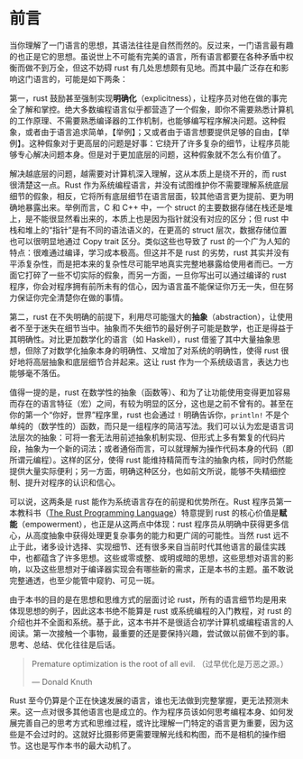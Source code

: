 # 前言
当你理解了一门语言的思想，其语法往往是自然而然的。反过来，一门语言最有趣的也正是它的思想。虽说世上不可能有完美的语言，所有语言都要在各种矛盾中权衡而做不到万全，但这不妨碍 rust 有几处思想颇有见地。而其中最广泛存在和影响这门语言的，可能是如下两条：

第一，rust 鼓励甚至强制实现**明确化**（explicitness），让程序员对他在做的事完全了解和掌控。绝大多数编程语言似乎都营造了一个假象，即你不需要熟悉计算机的工作原理、不需要熟悉编译器的工作机制，也能够编写程序解决问题。这种假象，或者由于语言追求简单，【举例】；又或者由于语言想要提供足够的自由，【举例】。这种假象对于更高层的问题是好事：它绕开了许多复杂的细节，让程序员能够专心解决问题本身。但是对于更加底层的问题，这种假象就不怎么有价值了。

解决越底层的问题，越需要对计算机深入理解，这从本质上是绕不开的，而 rust 很清楚这一点。Rust 作为系统编程语言，并没有试图维护你不需要理解系统底层细节的假象，相反，它将所有底层细节在语言层面，较其他语言更为提前、更为明确地暴露出来。举例而言，C 和 C++ 中，一个 struct 的主要数据存储在栈还是堆上，是不能很显然看出来的，本质上也是因为指针就没有对应的区分；但 rust 中栈和堆上的“指针”是有不同的语法语义的，在更高的 struct 层次，数据存储位置也可以很明显地通过 Copy trait 区分。类似这些也导致了 rust 的一个广为人知的特点：很难通过编译，学习成本极高。但这并不是 rust 的劣势，rust 其实并没有平添复杂性，而是把本来的复杂性尽可能早地真实完整地暴露给使用者而已。一方面它打碎了一些不切实际的假象，而另一方面，一旦你写出可以通过编译的 rust 程序，你会对程序拥有前所未有的信心，因为语言虽不能保证你万无一失，但在努力保证你完全清楚你在做的事情。

第二，rust 在不失明确的前提下，利用尽可能强大的**抽象**（abstraction），让使用者不至于迷失在细节当中。抽象而不失细节的最好例子可能是数学，也正是得益于其明确性。对比更加数学化的语言（如 Haskell），rust 借鉴了其中大量抽象思想，但除了对数学化抽象本身的明确性、又增加了对系统的明确性，使得 rust 很好地将高层抽象和底层细节合并起来。这让 rust 作为一个系统级语言，表达力也能够毫不落伍。

值得一提的是，rust 在数学性的抽象（函数等）、和为了让功能使用变得更加容易而存在的语言特征（宏）之间，有较为明显的区分，这也是之前不曾有的。甚至在你的第一个“你好，世界”程序里，rust 也会通过 `!` 明确告诉你，`println!` 不是个单纯的（数学性的）函数，而只是一组程序的简洁写法。我们可以认为宏是语言词法层次的抽象：可将一套无法用前述抽象机制实现、但形式上多有繁复的代码片段，抽象为一个新的词法；或者通俗而言，可以就理解为操作代码本身的代码（即所谓元编程）。这样的区分，使得 rust 能维持精简而专注的抽象内核，同时仍然能提供大量实际便利；另一方面，明确这种区分，也如前文所说，能够不失精细控制、提升对程序的认识和信心。

可以说，这两条是 rust 能作为系统语言存在的前提和优势所在。Rust 程序员第一本教科书（[The Rust Programming Language](https://doc.rust-lang.org/book/)）特意提到 rust 的核心价值是**赋能**（empowerment），也正是从这两点中体现：rust 程序员从明确中获得更多信心，从高度抽象中获得处理更复杂事务的能力和更广阔的可能性。当然 rust 远不止于此，诸多设计选择、实现细节、还有很多来自当前时代其他语言的最佳实践中，也都蕴含了许多思想。这些或零或整、或明或暗的思想，这些思想对语言的影响，以及这些思想对于编译器实现会有哪些新的需求，正是本书的主题。虽不敢说完整通透，也至少能管中窥豹、可见一斑。

由于本书的目的是在思想和思维方式的层面讨论 rust，所有的语言细节均是用来体现思想的例子，因此这本书绝不能算是 rust 或系统编程的入门教程，对 rust 的介绍也并不全面和系统。基于此，这本书并不是很适合初学计算机或编程语言的人阅读。第一次接触一个事物，最重要的还是要保持兴趣，尝试做以前做不到的事。思考、总结、优化往往是后话。

> Premature optimization is the root of all evil. （过早优化是万恶之源。）
>
> — Donald Knuth

Rust 至今仍算是个正在快速发展的语言，谁也无法做到完整掌握，更无法预测未来。这一点对很多其他语言也是成立的。作为程序员该如何思考编程本身、如何发展完善自己的思考方式和思维过程，或许比理解一门特定的语言更为重要，因为这些是不会过时的。这就好比摄影师更需要理解光线和构图，而不是相机的操作细节。这也是写作本书的最大动机了。
